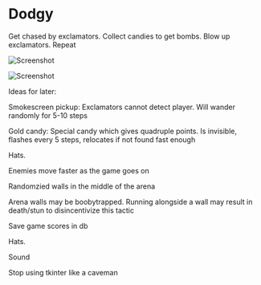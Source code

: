 Dodgy
========

Get chased by exclamators. Collect candies to get bombs. Blow up exclamators. Repeat

![Screenshot](/../master/.GitImages/Dodgy00.png?raw=true)

![Screenshot](/../master/.GitImages/Dodgy01.png?raw=true)



Ideas for later:

Smokescreen pickup: Exclamators cannot detect player. Will wander randomly for 5-10 steps

Gold candy: Special candy which gives quadruple points. Is invisible, flashes every 5 steps, relocates if not found fast enough

Hats.

Enemies move faster as the game goes on

Randomzied walls in the middle of the arena

Arena walls may be boobytrapped. Running alongside a wall may result in death/stun to disincentivize this tactic

Save game scores in db

Hats.

Sound

Stop using tkinter like a caveman